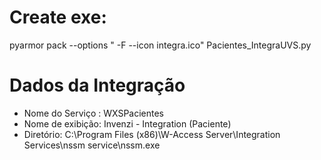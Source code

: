 # Create exe:
pyarmor pack --options " -F --icon integra.ico" Pacientes_IntegraUVS.py

# Dados da Integração

- Nome do Serviço : WXSPacientes
- Nome de exibição: Invenzi - Integration (Paciente)
- Diretório: C:\Program Files (x86)\W-Access Server\Integration Services\nssm service\nssm.exe





